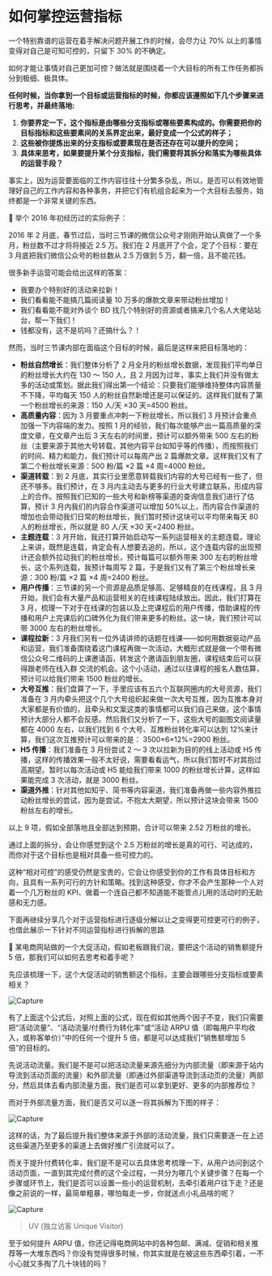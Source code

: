 # 如何掌控运营指标

一个特别靠谱的运营在着手解决问题开展工作的时候，会尽力让 70% 以上的事情变得对自己是可知可控的，只留下 30% 的不确定。

如何才能让事情对自己更加可控？做法就是围绕着一个大目标的所有工作任务都拆分到极细、极具体。

**任何时候，当你拿到一个目标或运营指标的时候，你都应该遵照如下几个步骤来进行思考，并最终落地:**

1. **你要界定一下，这个指标是由哪些分支指标或哪些要素构成的。你需要把你的目标指标和这些要素间的关系界定出来，最好变成一个公式的样子；**
2. **这些被你提炼出来的分支指标或要素现在是否还存在可以提升的空间；**
3. **具体来思考，如果要提升某个分支指标，我们需要将其拆分和落实为哪些具体的运营手段？**

事实上，因为运营要面临的工作内容往往十分繁多杂乱，所以，是否可以有效地管理好自己的工作内容和各种事务，并把它们有机组合起来为一个大目标去服务，始终都是一个非常关键的东西。

🌰 举个 2016 年初经历过的实际例子：

2016 年 2 月底，春节过后，当时三节课的微信公众号才刚刚开始认真做了一个多月，粉丝数不过才将将接近 2.5 万。我们在 2 月底开了个会，定了个目标：要在 3 月底把我们微信公众号的粉丝数从 2.5 万做到 5 万，翻一倍，且不能花钱。

很多新手运营可能会给出这样的答案：

- 我要办个特别好的活动来拉新！
- 我们看看能不能搞几篇阅读量 10 万多的爆款文章来带动粉丝增加！
- 我们看看能不能对外谈个 BD 找几个特别好的资源或者搞来几个名人大佬站站台，帮一下我们！
- 钱都没有，这不是坑吗？还搞什么？！

然而，当时三节课内部在面临这个目标的时候，最后是这样来把目标落地的：

- **粉丝自然增长**：我们整体分析了 2 月全月的粉丝增长数据，发现我们平均单日的粉丝增长大约在 130 ～ 150 人，且 2 月因为过年，事实上我们并没有做太多的活动或策划。据此我们得出第一个结论：只要我们能够维持整体内容质量不下降，平均每天 150 人的粉丝自然新增还是可以保证的。这样我们就有了第一个粉丝增长的来源：150 人/天 ×30 天=4500 粉丝。
- **高质量内容**：因为 3 月要重点冲刺一下粉丝增长，所以我们 3 月预计会重点加强一下内容端的发力。按照 1 月的经验，我们每次能够产出一篇高质量的深度文章，在文章产出后 3 天左右的时间里，预计可以额外带来 500 左右的粉丝（主要来源于其他大号转载，其他内容平台如知乎等的传播），而按照我们的时间、精力和能力，我们预计可以每周产出 2 篇爆款文章。这样我们又有了第二个粉丝增长来源：500 粉/篇 ×2 篇 ×4 周=4000 粉丝。
- **渠道转载**：到 2 月底，其实行业里愿意转载我们内容的大号已经有一些了，但还不够多。我们预计，在 3 月内主动去与更多的行业大号建立联系，形成内容上的合作。按照我们已知的一些大号和新榜等渠道的查询信息我们进行了估算，预计 3 月内我们的内容合作渠道可以增加 50%以上，而内容合作渠道的增加也会带动我们日常的粉丝增长，我们暂时预计这块可以平均带来每天 80 人的粉丝增长，所以就是 80 人/天 ×30 天=2400 粉丝。
- **主题连载**：3 月开始，我还打算开始启动写一系列运营相关的主题连载，理论上来讲，既然是连载，肯定会有人想要去追的，所以，这个连载内容的出现预计还会额外拉动我们的粉丝增长，预计每篇可以额外带来 300 左右的粉丝增长，这个系列连载，我预计每周写 2 篇，于是我们又有了第三个粉丝增长来源：300 粉/篇 ×2 篇 ×4 周=2400 粉丝。
- **用户传播**：三节课的另一个资源是品质足够高、足够精良的在线课程，且 3 月开始，我们会有大量产品和运营相关的在线课程陆续放出。因此，我们打算在 3 月，梳理一下对于在线课的包装以及上完课程后的用户传播，借助课程的传播和用户上完课后的口碑外化为我们带来更多的粉丝。这一块，我们预计可以带 3000 左右的粉丝增长。
- **课程拉新**：3 月我们另有一位外请讲师的话题在线课——如何用数据驱动产品和运营，我们准备围绕着这门课程再做一次活动，大概形式就是做一个带有微信公众号二维码的上课邀请函，转发这个邀请函到朋友圈，课程结束后可以获得跟老师在线入群
  交流的机会。这个小活动，通过以往课程的报名人数估算，预计可以给我们带来 1500 粉丝的增长。
- **大号互推**：我们盘算了一下，手里应该有五六个互联网圈内的大号资源，我们准备在 3 月内牵头把这个几个大号组织起来做一次大号互推，因为互推本身对大家都是有价值的，且牵头和文案这类的事情都可以我们自己来做，这个事情预计大部分人都不会反感。然后我们又分析了一下，这些大号的副图文阅读量都在 4000 左右，以我们找到 6 个大号、互推粉丝转化率可以达到 12%来计算，我们这次互推预计可以带来的是：
  3500×6×12%=2900 粉丝。
- **H5 传播**：我们准备在 3 月份尝试 2 ～ 3 次以拉新为目的的线上活动或 H5 传播，这样的传播效果一般不太好说，需要看看运气，所以我们暂时不对其抱过高期望。暂时以每次活动或 H5 能给我们带来 1000 的粉丝增长计算，这样如果能完成 3 次活动，就是 3000 粉丝。
- **渠道外推**：针对其他如知乎、简书等内容渠道，我们准备再做一些内容外推拉动粉丝增长的尝试，因为是尝试，不抱太大期望，所以预计这块会带来 1500 粉丝左右的增长。

以上 9 项，假如全部落地且全部达到预期，合计可以带来 2.52 万粉丝的增长。

通过上面的拆分，会让你感觉到这个 2.5 万粉丝的增长是真的可行、可达成的，而你对于这个目标也是相对具备一些可控力的。

这种“相对可控”的感受仍然是宝贵的，它会让你感受到你的工作有具体目标和方向，且具有一系列可行的方针和策略。找到这种感受，你才不会产生那种一个人对着一个几万粉丝的 KPI、做着一个连自己都不知道能不能管点儿用的活动时的无助感和无力感。

下面再继续分享几个对于运营指标进行逐级分解以让之变得更可控更可行的例子，也借此展示一下针对不同运营指标进行拆解的思路

🌰 某电商网站做的一个大促活动，假如老板跟我们说，要把这个活动的销售额提升 5 倍，那我们可以如何去思考和着手呢？

先应该梳理一下，这个大促活动的销售额这个指标，主要会跟哪些分支指标或要素相关？

![Capture](https://i.imgur.com/JzQoF6g.png)

有了上面这个公式后，对照上面的公式，现在假如其他两个因子不变，我们只需要把“活动流量”、“活动流量/付费行为转化率”或“活动 ARPU 值（即每用户平均收入，或称客单价）”中的任何一个提升 5 倍，都是可以达成我们“销售额增加 5 倍”的目标的。

先说活动流量。我们是不是可以把活动流量来源先细分为内部流量（即来源于站内导流到活动页面的流量）和外部流量（即通过外部渠道导流到活动页的流量）两部分，然后具体去看内部流量方面，我们是否可以拿到更好、更多的内部推荐位？

而对于外部流量方面，我们是否又可以逐一将其拆解为下图的样子：

![Capture](https://i.imgur.com/SSXjyXP.png)

这样的话，为了最后提升我们整体来源于外部的活动流量，我们只需要逐一在上述这些渠道乃至更多的渠道上去做好推广引流就可以了。

而关于提升付费转化率，我们是不是可以去具体思考梳理一下，从用户访问到这个活动页面，一直到其完成付费的这个全过程，一共分为哪几个关键步骤？在每一个步骤或环节上，我们是否可以设置一些小的运营机制，去牵引着用户往下走？还是像之前说的一样，最简单粗暴，哪怕每走一步，你就送点小礼品啥的呢？

![Capture](https://i.imgur.com/U5o8f7i.png)

> UV (独立访客 Unique Visitor)

至于如何提升 ARPU 值，你还记得电商网站中的各种包邮、满减、促销和相关推荐等一大堆东西吗？你没有觉得很多时候，你其实就是在被这些东西牵引着，一不小心就又多掏了几十块钱的吗？

